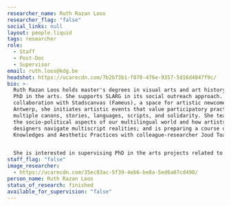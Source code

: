 ```yaml
---
researcher_name: Ruth Razan Loos
researcher_flag: "false"
social_links: null
layout: people.liquid
tags: researcher
role:
  - Staff
  - Post-Doc
  - Supervisor
email: ruth.loos@kdg.be
headshot: https://ucarecdn.com/7b2b73b1-f870-476e-9357-5d16d4847f9c/
bio: >-
  Ruth Razan Loos holds master's degrees in visual arts and art history and a
  PhD in the arts. She supports SLARG in its social outreach approach. In
  collaboration with Stadscanvas (Fameus), a space for artistic newcomers in
  Antwerp, she initiates artistic events that value participatory practices,
  multiple canons, stories, languages, scripts, and solidarity. She teaches on
  the socio-political aspects of our multilingual world and how artists and
  designers navigate multiscript realities; and is preparing a course on Islamic
  Knowledges and Aesthetic Practices with colleague-researcher Joud Toamah.


  S﻿he is interested in supervising PhD in the arts projects related to the Arabic script intertwined with Islam / the role of art in Islamic ways of knowing / sustainability and social justice from the Islamic perspective.
staff_flag: "false"
image_researcher:
  - https://ucarecdn.com/35ec83ac-5f39-4eb6-be8a-5ed6a07cd490/
person_name: Ruth Razan Loos
status_of_research: finished
available_for_supervision: "false"
---
```

